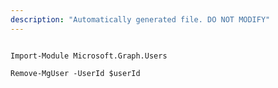 ```yaml
---
description: "Automatically generated file. DO NOT MODIFY"
---
```


```powershellv1

Import-Module Microsoft.Graph.Users

Remove-MgUser -UserId $userId

```